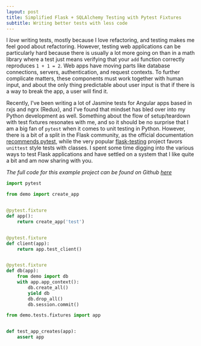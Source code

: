 ```yaml
---
layout: post
title: Simplified Flask + SQLAlchemy Testing with Pytest Fixtures
subtitle: Writing better tests with less code
---
```


I _love_ writing tests, mostly because I love refactoring, and testing makes me feel good about refactoring. However, testing web applications can be particularly hard because there is usually a lot more going on than in a math library where a test just means verifying that your `add` function correctly reproduces `1 + 1 = 2`. Web apps have moving parts like database connections, servers, authentication, and request contexts. To further complicate matters, these components must work together with human input, and about the only thing predictable about user input is that if there is a way to break the app, a user will find it.

Recently, I've been writing a lot of Jasmine tests for Angular apps based in rxjs and ngrx (Redux), and I've found that mindset has bled over into my Python development as well. Something about the flow of setup/teardown with test fixtures resonates with me, and so it should be no surprise that I am a big fan of `pytest` when it comes to unit testing in Python. However, there is a bit of a split in the Flask community, as the official documentation [recommends pytest](http://flask.pocoo.org/docs/1.0/testing/), while the very popular [flask-testing](https://pythonhosted.org/Flask-Testing/) project favors `unittest` style tests with classes. I spent some time digging into the various ways to test Flask applications and have settled on a system that I like quite a bit and am now sharing with you.

_The full code for this example project can be found on Github [here](https://github.com/apryor6/flask_testing_examples)_

```python
import pytest

from demo import create_app


@pytest.fixture
def app():
    return create_app('test')


@pytest.fixture
def client(app):
    return app.test_client()


@pytest.fixture
def db(app):
    from demo import db
    with app.app_context():
        db.create_all()
        yield db
        db.drop_all()
        db.session.commit()

```

```python
from demo.tests.fixtures import app


def test_app_creates(app):
    assert app
```
